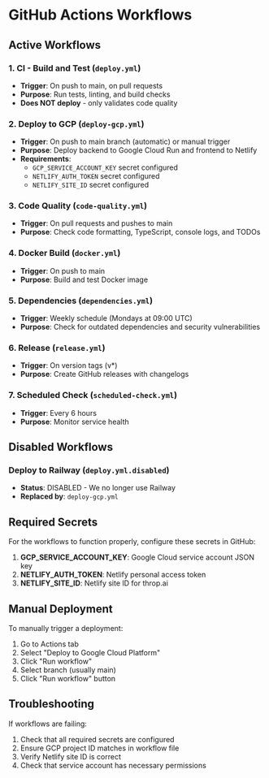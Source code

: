 # GitHub Actions Workflows

## Active Workflows

### 1. **CI - Build and Test** (`deploy.yml`)
- **Trigger**: On push to main, on pull requests
- **Purpose**: Run tests, linting, and build checks
- **Does NOT deploy** - only validates code quality

### 2. **Deploy to GCP** (`deploy-gcp.yml`)
- **Trigger**: On push to main branch (automatic) or manual trigger
- **Purpose**: Deploy backend to Google Cloud Run and frontend to Netlify
- **Requirements**: 
  - `GCP_SERVICE_ACCOUNT_KEY` secret configured
  - `NETLIFY_AUTH_TOKEN` secret configured
  - `NETLIFY_SITE_ID` secret configured

### 3. **Code Quality** (`code-quality.yml`)
- **Trigger**: On pull requests and pushes to main
- **Purpose**: Check code formatting, TypeScript, console logs, and TODOs

### 4. **Docker Build** (`docker.yml`)
- **Trigger**: On push to main
- **Purpose**: Build and test Docker image

### 5. **Dependencies** (`dependencies.yml`)
- **Trigger**: Weekly schedule (Mondays at 09:00 UTC)
- **Purpose**: Check for outdated dependencies and security vulnerabilities

### 6. **Release** (`release.yml`)
- **Trigger**: On version tags (v*)
- **Purpose**: Create GitHub releases with changelogs

### 7. **Scheduled Check** (`scheduled-check.yml`)
- **Trigger**: Every 6 hours
- **Purpose**: Monitor service health

## Disabled Workflows

### **Deploy to Railway** (`deploy.yml.disabled`)
- **Status**: DISABLED - We no longer use Railway
- **Replaced by**: `deploy-gcp.yml`

## Required Secrets

For the workflows to function properly, configure these secrets in GitHub:

1. **GCP_SERVICE_ACCOUNT_KEY**: Google Cloud service account JSON key
2. **NETLIFY_AUTH_TOKEN**: Netlify personal access token
3. **NETLIFY_SITE_ID**: Netlify site ID for throp.ai

## Manual Deployment

To manually trigger a deployment:
1. Go to Actions tab
2. Select "Deploy to Google Cloud Platform"
3. Click "Run workflow"
4. Select branch (usually main)
5. Click "Run workflow" button

## Troubleshooting

If workflows are failing:
1. Check that all required secrets are configured
2. Ensure GCP project ID matches in workflow file
3. Verify Netlify site ID is correct
4. Check that service account has necessary permissions
